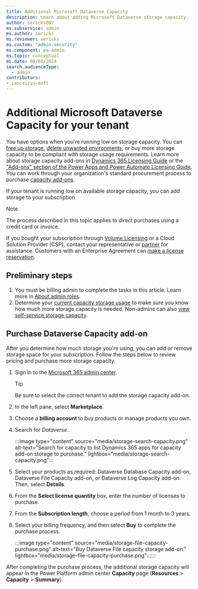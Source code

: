 ```yaml
---
title: Additional Microsoft Dataverse Capacity
description: Learn about adding Microsoft Dataverse storage capacity.
author: sericks007
ms.subservice: admin
ms.author: sericks
ms.reviewer: sericks
ms.custom: "admin-security"
ms.component: pa-admin
ms.topic: conceptual
ms.date: 08/01/2024
search.audienceType: 
  - admin
contributors:
- ianceicys-msft
---
```


# Additional Microsoft Dataverse Capacity for your tenant

You have options when you're running low on storage capacity. You can [free up storage](free-storage-space.md), [delete unwanted environments](delete-environment.md), or buy more storage capacity to be compliant with storage usage requirements. Learn more about storage capacity add-ons in [Dynamics 365 Licensing Guide](https://go.microsoft.com/fwlink/p/?LinkId=866544) or the ["Add-ons" section of the Power Apps and Power Automate Licensing Guide](https://go.microsoft.com/fwlink/?linkid=2085130). You can work through your organization's standard procurement process to purchase [capacity add-ons](capacity-add-on.md).

If your tenant is running low on available storage capacity, you can add storage to your subscription.  

> [!NOTE]
> The process described in this topic applies to direct purchases using a credit card or invoice.
>
>If you bought your subscription through [Volume Licensing](/licensing/) or a Cloud Solution Provider (CSP), contact your representative or [partner](/microsoft-365/commerce/manage-partners?view=o365-worldwide) for assistance. Customers with an Enterprise Agreement can [make a license reservation](/licensing/license-faq).

## Preliminary steps

1. You must be billing admin to complete the tasks in this article. Learn more in [About admin roles](/microsoft-365/admin/add-users/about-admin-roles?view=o365-worldwide).
2. Determine your [current capacity storage usage](capacity-storage.md#verifying-your-microsoft-dataverse-capacity-based-storage-model) to make sure you know how much more storage capacity is needed. Non-admins can also [view self-service storage capacity](view-self-service-capacity.md).

## Purchase Dataverse Capacity add-on

After you determine how much storage you're using, you can add or remove storage space for your subscription. Follow the steps below to review pricing and purchase more storage capacity.

1. Sign in to the [Microsoft 365 admin center](https://admin.microsoft.com/Adminportal/Home#/catalog).

   > [!TIP]
   > Be sure to select the correct tenant to add the storage capacity add-on.

2. In the left pane, select **Marketplace**.

3. Choose a **billing account** to buy products or manage products you own.

4. Search for *Dataverse*.
   
   :::image type="content" source="media/storage-search-capacity.png" alt-text="Search for capacity to list Dynamics 365 apps for capacity add-on storage to purchase." lightbox="media/storage-search-capacity.png":::

5. Select your products as required: Dataverse Database Capacity add-on, Dataverse File Capacity add-on, or Dataverse Log Capacity add-on. Then, select **Details**.

6. From the **Select license quantity** box, enter the number of licenses to purchase.

7. From the **Subscription length**, choose a period from 1 month to 3 years.

8. Select your billing frequency, and then select **Buy** to complete the purchase process.

   :::image type="content" source="media/storage-file-capacity-purchase.png" alt-text="Buy Dataverse File capacity storage add-on." lightbox="media/storage-file-capacity-purchase.png"::::::

After completing the purchase process, the additional storage capacity will appear in the Power Platform admin center **Capacity** page (**Resources** > **Capacity** > **Summary**).
